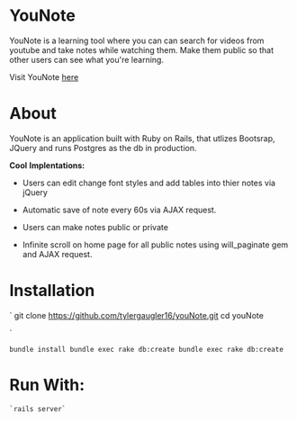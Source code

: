 # YouNote

YouNote is a learning tool where you can can search for videos from youtube and take notes while watching them. Make them
public so that other users can see what you're learning. 

Visit YouNote [here](https://younote.herokuapp.com)  

# About 

YouNote is an application built with Ruby on Rails, that utlizes Bootsrap, JQuery and runs Postgres as the db in production. 

**Cool** **Implentations:**

* Users can edit change font styles and add tables into thier notes via jQuery

* Automatic save of note every 60s via AJAX request. 

* Users can make notes public or private

* Infinite scroll on home page for all public notes using will_paginate gem and AJAX request.

# Installation
			
`
	git clone https://github.com/tylergaugler16/youNote.git
	cd youNote

`

`
	bundle install
	bundle exec rake db:create
	bundle exec rake db:create
`


# Run With:
	`rails server`

	